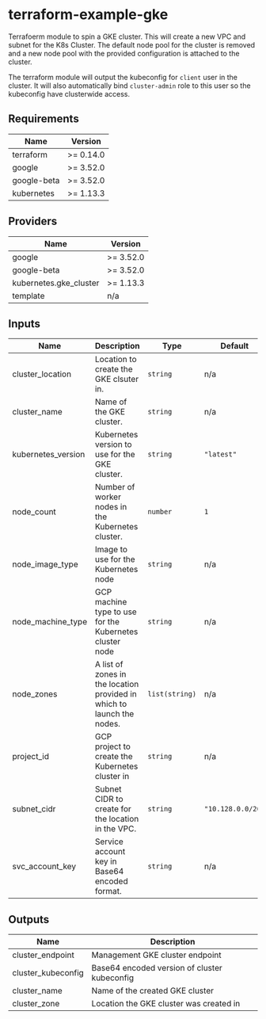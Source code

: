 # terraform-example-gke

Terrafoerm module to spin a GKE cluster. This will create a new VPC and subnet
for the K8s Cluster. The default node pool for the cluster is removed and a new
node pool with the provided configuration is attached to the cluster.

The terraform module will output the kubeconfig for `client` user in the
cluster. It will also automatically bind `cluster-admin` role to this user so
the kubeconfig have clusterwide access.

## Requirements

| Name | Version |
|------|---------|
| terraform | >= 0.14.0 |
| google | >= 3.52.0 |
| google-beta | >= 3.52.0 |
| kubernetes | >= 1.13.3 |

## Providers

| Name | Version |
|------|---------|
| google | >= 3.52.0 |
| google-beta | >= 3.52.0 |
| kubernetes.gke\_cluster | >= 1.13.3 |
| template | n/a |

## Inputs

| Name | Description | Type | Default | Required |
|------|-------------|------|---------|:--------:|
| cluster\_location | Location to create the GKE clsuter in. | `string` | n/a | yes |
| cluster\_name | Name of the GKE cluster. | `string` | n/a | yes |
| kubernetes\_version | Kubernetes version to use for the GKE cluster. | `string` | `"latest"` | no |
| node\_count | Number of worker nodes in the Kubernetes cluster. | `number` | `1` | no |
| node\_image\_type | Image to use for the Kubernetes node | `string` | n/a | yes |
| node\_machine\_type | GCP machine type to use for the Kubernetes cluster node | `string` | n/a | yes |
| node\_zones | A list of zones in the location provided in which to launch the nodes. | `list(string)` | n/a | yes |
| project\_id | GCP project to create the Kubernetes cluster in | `string` | n/a | yes |
| subnet\_cidr | Subnet CIDR to create for the location in the VPC. | `string` | `"10.128.0.0/20"` | no |
| svc\_account\_key | Service account key in Base64 encoded format. | `string` | n/a | yes |

## Outputs

| Name | Description |
|------|-------------|
| cluster\_endpoint | Management GKE cluster endpoint |
| cluster\_kubeconfig | Base64 encoded version of cluster kubeconfig |
| cluster\_name | Name of the created GKE cluster |
| cluster\_zone | Location the GKE cluster was created in |
